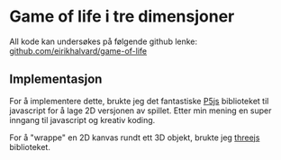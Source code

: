 # Game of life i tre dimensjoner

All kode kan undersøkes på følgende github lenke: [github.com/eirikhalvard/game-of-life](https://github.com/eirikhalvard/game-of-life)

## Implementasjon

For å implementere dette, brukte jeg det fantastiske [P5js](https://p5js.org/) biblioteket til javascript for å lage 2D versjonen av spillet. Etter min mening en super inngang til javascript og kreativ koding.

For å "wrappe" en 2D kanvas rundt ett 3D objekt, brukte jeg [threejs](https://threejs.org/) biblioteket.
